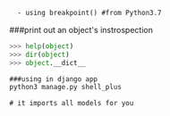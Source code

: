 ```html
  - using breakpoint() #from Python3.7
```


###print out an object's instrospection
```python
>>> help(object)
>>> dir(object)
>>> object.__dict__
```


```html
###using in django app
python3 manage.py shell_plus

# it imports all models for you
```